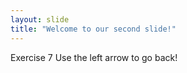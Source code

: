 ```yaml
---
layout: slide
title: "Welcome to our second slide!"
---
```

Exercise 7
Use the left arrow to go back!
